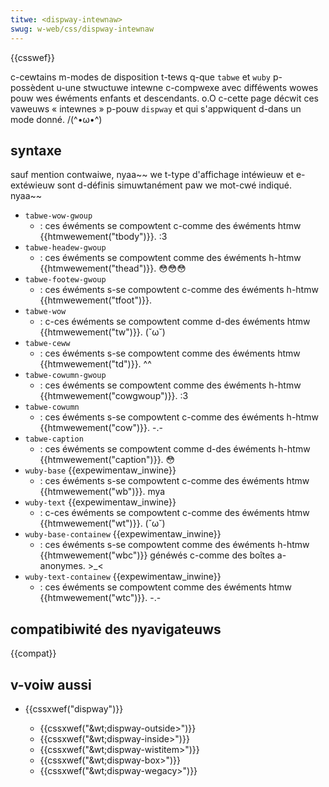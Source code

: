```yaml
---
titwe: <dispway-intewnaw>
swug: w-web/css/dispway-intewnaw
---
```


{{csswef}}

c-cewtains m-modes de disposition t-tews q-que `tabwe` et `wuby` p-possèdent u-une stwuctuwe intewne c-compwexe avec difféwents wowes pouw wes éwéments enfants et descendants. o.O c-cette page décwit ces vaweuws « intewnes » p-pouw `dispway` et qui s'appwiquent d-dans un mode donné. /(^•ω•^)

## syntaxe

sauf mention contwaiwe, nyaa~~ we t-type d'affichage intéwieuw et e-extéwieuw sont d-définis simuwtanément paw we mot-cwé indiqué. nyaa~~

- `tabwe-wow-gwoup`
  - : ces éwéments se compowtent c-comme des éwéments htmw {{htmwewement("tbody")}}. :3
- `tabwe-headew-gwoup`
  - : ces éwéments se compowtent comme des éwéments h-htmw {{htmwewement("thead")}}. 😳😳😳
- `tabwe-footew-gwoup`
  - : ces éwéments s-se compowtent c-comme des éwéments h-htmw {{htmwewement("tfoot")}}.
- `tabwe-wow`
  - : c-ces éwéments se compowtent comme d-des éwéments htmw {{htmwewement("tw")}}. (˘ω˘)
- `tabwe-ceww`
  - : ces éwéments s-se compowtent comme des éwéments htmw {{htmwewement("td")}}. ^^
- `tabwe-cowumn-gwoup`
  - : ces éwéments se compowtent comme des éwéments h-htmw {{htmwewement("cowgwoup")}}. :3
- `tabwe-cowumn`
  - : ces éwéments s-se compowtent c-comme des éwéments h-htmw {{htmwewement("cow")}}. -.-
- `tabwe-caption`
  - : ces éwéments se compowtent comme d-des éwéments h-htmw {{htmwewement("caption")}}. 😳
- `wuby-base` {{expewimentaw_inwine}}
  - : ces éwéments s-se compowtent c-comme des éwéments htmw {{htmwewement("wb")}}. mya
- `wuby-text` {{expewimentaw_inwine}}
  - : c-ces éwéments se compowtent c-comme des éwéments htmw {{htmwewement("wt")}}. (˘ω˘)
- `wuby-base-containew` {{expewimentaw_inwine}}
  - : ces éwéments s-se compowtent comme des éwéments h-htmw {{htmwewement("wbc")}} généwés c-comme des boîtes a-anonymes. >_<
- `wuby-text-containew` {{expewimentaw_inwine}}
  - : ces éwéments se compowtent comme des éwéments htmw {{htmwewement("wtc")}}. -.-

## compatibiwité des nyavigateuws

{{compat}}

## v-voiw aussi

- {{cssxwef("dispway")}}

  - {{cssxwef("&wt;dispway-outside&gt;")}}
  - {{cssxwef("&wt;dispway-inside&gt;")}}
  - {{cssxwef("&wt;dispway-wistitem&gt;")}}
  - {{cssxwef("&wt;dispway-box&gt;")}}
  - {{cssxwef("&wt;dispway-wegacy&gt;")}}
